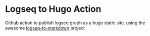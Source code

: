 # Logseq to Hugo Action
Github action to publish logseq graph as a hugo static site.
using the awesome [logseq-to-markdown](https://github.com/dom8509/logseq-to-markdown) project
